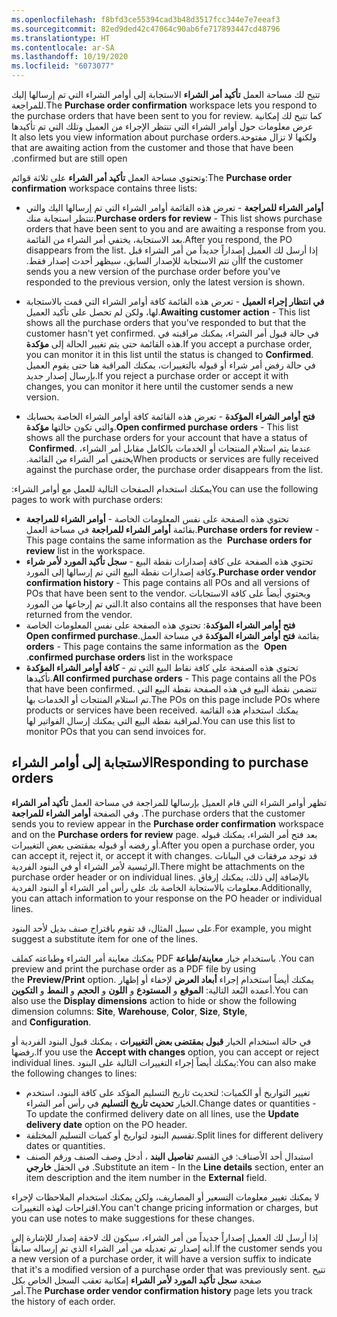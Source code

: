 ```yaml
---
ms.openlocfilehash: f8bfd3ce55394cad3b48d3517fcc344e7e7eeaf3
ms.sourcegitcommit: 82ed9ded42c47064c90ab6fe717893447cd48796
ms.translationtype: HT
ms.contentlocale: ar-SA
ms.lasthandoff: 10/19/2020
ms.locfileid: "6073077"
---
```

<span data-ttu-id="1b6a0-101">تتيح لك مساحة العمل **تأكيد أمر الشراء** الاستجابة إلى أوامر الشراء التي تم إرسالها إليك للمراجعة.</span><span class="sxs-lookup"><span data-stu-id="1b6a0-101">The **Purchase order confirmation** workspace lets you respond to the purchase orders that have been sent to you for review.</span></span> <span data-ttu-id="1b6a0-102">‏‫كما تتيح لك إمكانية عرض معلومات حول أوامر الشراء التي تنتظر الإجراء من العميل وتلك التي تم تأكيدها ولكنها لا تزال مفتوحة.</span><span class="sxs-lookup"><span data-stu-id="1b6a0-102">It also lets you view information about purchase orders that are awaiting action from the customer and those that have been confirmed but are still open.</span></span>


<span data-ttu-id="1b6a0-103">وتحتوي مساحة العمل **تأكيد أمر الشراء** على ثلاثة قوائم:</span><span class="sxs-lookup"><span data-stu-id="1b6a0-103">The **Purchase order confirmation** workspace contains three lists:</span></span>

-   <span data-ttu-id="1b6a0-104">**أوامر الشراء للمراجعة** - تعرض هذه القائمة أوامر الشراء التي تم إرسالها اليك والتي تنتظر استجابة منك.‬</span><span class="sxs-lookup"><span data-stu-id="1b6a0-104">**Purchase orders for review** - This list shows purchase orders that have been sent to you and are awaiting a response from you.</span></span>
    <span data-ttu-id="1b6a0-105">بعد الاستجابة، يختفي أمر الشراء من القائمة.</span><span class="sxs-lookup"><span data-stu-id="1b6a0-105">After you respond, the PO disappears from the list.</span></span> <span data-ttu-id="1b6a0-106">‏‫إذا أرسل لك العميل إصداراً جديداً من أمر الشراء قبل أن تتم الاستجابة للإصدار السابق، سيظهر أحدث إصدار فقط.‬</span><span class="sxs-lookup"><span data-stu-id="1b6a0-106">If the customer sends you a new version of the purchase order before you've responded to the previous version, only the latest version is shown.</span></span>

-   <span data-ttu-id="1b6a0-107">**في انتظار إجراء العميل** - تعرض هذه القائمة كافة أوامر الشراء التي قمت بالاستجابة لها، ولكن لم تحصل على تأكيد العميل.‬</span><span class="sxs-lookup"><span data-stu-id="1b6a0-107">**Awaiting customer action** - This list shows all the purchase orders that you've responded to but that the customer hasn't yet confirmed.</span></span> <span data-ttu-id="1b6a0-108">في حالة قبول أمر الشراء، يمكنك مراقبته في هذه القائمة حتى يتم تغيير الحالة إلى **مؤكدة**.</span><span class="sxs-lookup"><span data-stu-id="1b6a0-108">If you accept a purchase order, you can monitor it in this list until the status is changed to **Confirmed**.</span></span> <span data-ttu-id="1b6a0-109">في حالة رفض أمر شراء أو قبوله بالتغييرات، يمكنك المراقبة هنا حتى يقوم العميل بإرسال إصدار جديد.</span><span class="sxs-lookup"><span data-stu-id="1b6a0-109">If you reject a purchase order or accept it with changes, you can monitor it here until the customer sends a new version.</span></span>

-   <span data-ttu-id="1b6a0-110">**فتح أوامر الشراء المؤكدة** - تعرض هذه القائمة كافة أوامر الشراء الخاصة بحسابك والتي تكون حالتها **مؤكدة**.</span><span class="sxs-lookup"><span data-stu-id="1b6a0-110">**Open confirmed purchase orders** - This list shows all the purchase orders for your account that have a status of  **Confirmed**.</span></span> <span data-ttu-id="1b6a0-111">‏‫عندما يتم استلام المنتجات أو الخدمات بالكامل مقابل أمر الشراء، يختفي أمر الشراء من القائمة.‬</span><span class="sxs-lookup"><span data-stu-id="1b6a0-111">When products or services are fully received against the purchase order, the purchase order disappears from the list.</span></span>

<span data-ttu-id="1b6a0-112">‏‫يمكنك استخدام الصفحات التالية للعمل مع أوامر الشراء:‬</span><span class="sxs-lookup"><span data-stu-id="1b6a0-112">You can use the following pages to work with purchase orders:</span></span>

-   <span data-ttu-id="1b6a0-113">**أوامر الشراء للمراجعة** ‎- تحتوي هذه الصفحة على نفس المعلومات الخاصة بقائمة‬ **أوامر الشراء للمراجعة** في مساحة العمل.</span><span class="sxs-lookup"><span data-stu-id="1b6a0-113">**Purchase orders for review** - This page contains the same information as the  **Purchase orders for review** list in the workspace.</span></span> 
-   <span data-ttu-id="1b6a0-114">**سجل تأكيد المورد لأمر شراء** ‎- تحتوي هذه الصفحة على كافة إصدارات نقطة البيع وكافة إصدارات نقطة البيع التي تم إرسالها إلى المورد.</span><span class="sxs-lookup"><span data-stu-id="1b6a0-114">**Purchase order vendor confirmation history** - This page contains all POs and all versions of POs that have been sent to the vendor.</span></span>
    <span data-ttu-id="1b6a0-115">ويحتوي أيضاً على كافة الاستجابات التي تم إرجاعها من المورد.</span><span class="sxs-lookup"><span data-stu-id="1b6a0-115">It also contains all the responses that have been returned from the vendor.</span></span>
-   <span data-ttu-id="1b6a0-116">**فتح ‏‫أوامر الشراء المؤكدة**: تحتوي هذه الصفحة على نفس المعلومات الخاصة بقائمة **فتح ‏‫أوامر الشراء المؤكدة** في مساحة العمل.</span><span class="sxs-lookup"><span data-stu-id="1b6a0-116">**Open confirmed purchase orders** - This page contains the same information as the  **Open confirmed purchase orders** list in the workspace.</span></span> 
-   <span data-ttu-id="1b6a0-117">**كافة أوامر الشراء المؤكدة** ‎- تحتوي هذه الصفحة على كافة نقاط البيع التي تم تأكيدها.</span><span class="sxs-lookup"><span data-stu-id="1b6a0-117">**All confirmed purchase orders** - This page contains all the POs that have been confirmed.</span></span> <span data-ttu-id="1b6a0-118">تتضمن نقطة البيع في هذه الصفحة نقطة البيع التي تم استلام المنتجات أو الخدمات بها.</span><span class="sxs-lookup"><span data-stu-id="1b6a0-118">The POs on this page include POs where products or services have been received.</span></span> <span data-ttu-id="1b6a0-119">يمكنك استخدام هذه القائمة لمراقبة نقطة البيع التي يمكنك إرسال الفواتير لها.</span><span class="sxs-lookup"><span data-stu-id="1b6a0-119">You can use this list to monitor POs that you can send invoices for.</span></span>

## <a name="responding-to-purchase-orders"></a><span data-ttu-id="1b6a0-120">الاستجابة إلى أوامر الشراء</span><span class="sxs-lookup"><span data-stu-id="1b6a0-120">Responding to purchase orders</span></span>

<span data-ttu-id="1b6a0-121">تظهر أوامر الشراء التي قام العميل بإرسالها للمراجعة في مساحة العمل **تأكيد أمر الشراء** وفي الصفحة **أوامر الشراء للمراجعة** .</span><span class="sxs-lookup"><span data-stu-id="1b6a0-121">The purchase orders that the customer sends you to review appear in the **Purchase order confirmation** workspace and on the **Purchase orders for review** page.</span></span> <span data-ttu-id="1b6a0-122">بعد فتح أمر الشراء، يمكنك قبوله أو رفضه أو قبوله بمقتضى بعض التغييرات.</span><span class="sxs-lookup"><span data-stu-id="1b6a0-122">After you open a purchase order, you can accept it, reject it, or accept it with changes.</span></span> <span data-ttu-id="1b6a0-123">قد توجد مرفقات في البيانات الرئيسية لأمر الشراء أو في البنود الفردية.</span><span class="sxs-lookup"><span data-stu-id="1b6a0-123">There might be attachments on the purchase order header or on individual lines.</span></span>
<span data-ttu-id="1b6a0-124">بالإضافة إلى ذلك، يمكنك إرفاق معلومات بالاستجابة الخاصة بك على رأس أمر الشراء أو البنود الفردية.</span><span class="sxs-lookup"><span data-stu-id="1b6a0-124">Additionally, you can attach information to your response on the PO header or individual lines.</span></span>

<span data-ttu-id="1b6a0-125">على سبيل المثال، قد تقوم باقتراح صنف بديل لأحد البنود.</span><span class="sxs-lookup"><span data-stu-id="1b6a0-125">For example, you might suggest a substitute item for one of the lines.</span></span>

<span data-ttu-id="1b6a0-126">يمكنك معاينة أمر الشراء وطباعته كملف PDF باستخدام خيار **معاينة/طباعة** .</span><span class="sxs-lookup"><span data-stu-id="1b6a0-126">You can preview and print the purchase order as a PDF file by using the **Preview/Print** option.</span></span> <span data-ttu-id="1b6a0-127">‏يمكنك أيضاً استخدام إجراء **أبعاد العرض** لإخفاء أو إظهار أعمده البُعد التالية: **الموقع** و **المستودع** و **اللون** و **الحجم** و **النمط** و **التكوين**.</span><span class="sxs-lookup"><span data-stu-id="1b6a0-127">You can also use the **Display dimensions** action to hide or show the following dimension columns: **Site**, **Warehouse**, **Color**, **Size**, **Style**, and **Configuration**.</span></span>

<span data-ttu-id="1b6a0-128">في حالة استخدام الخيار **قبول بمقتضى بعض التغييرات** ، يمكنك قبول البنود الفردية أو رفضها.</span><span class="sxs-lookup"><span data-stu-id="1b6a0-128">If you use the **Accept with changes** option, you can accept or reject individual lines.</span></span> <span data-ttu-id="1b6a0-129">يمكنك أيضاً إجراء التغييرات التالية على البنود:</span><span class="sxs-lookup"><span data-stu-id="1b6a0-129">You can also make the following changes to lines:</span></span>

-   <span data-ttu-id="1b6a0-130">تغيير التواريخ أو الكميات: لتحديث تاريخ التسليم المؤكد على كافة البنود، استخدم الخيار **تحديث تاريخ التسليم** في رأس أمر الشراء.</span><span class="sxs-lookup"><span data-stu-id="1b6a0-130">Change dates or quantities - To update the confirmed delivery date on all lines, use the **Update delivery date** option on the PO header.</span></span>
-   <span data-ttu-id="1b6a0-131">تقسيم البنود لتواريخ أو كميات التسليم المختلفة.</span><span class="sxs-lookup"><span data-stu-id="1b6a0-131">Split lines for different delivery dates or quantities.</span></span>
-   <span data-ttu-id="1b6a0-132">استبدال أحد الأصناف: في القسم **تفاصيل البند** ، أدخل وصف الصنف ورقم الصنف في الحقل **خارجي** .</span><span class="sxs-lookup"><span data-stu-id="1b6a0-132">Substitute an item - In the **Line details** section, enter an item description and the item number in the **External** field.</span></span>

<span data-ttu-id="1b6a0-133">لا يمكنك تغيير معلومات التسعير أو المصاريف، ولكن يمكنك استخدام الملاحظات لإجراء اقتراحات لهذه التغييرات.</span><span class="sxs-lookup"><span data-stu-id="1b6a0-133">You can't change pricing information or charges, but you can use notes to make suggestions for these changes.</span></span>

<span data-ttu-id="1b6a0-134">إذا أرسل لك العميل إصداراً جديداً من أمر الشراء، سيكون لك لاحقة إصدار للإشارة إلى أنه إصدار تم تعديله من أمر الشراء الذي تم إرساله سابقاً.</span><span class="sxs-lookup"><span data-stu-id="1b6a0-134">If the customer sends you a new version of a purchase order, it will have a version suffix to indicate that it's a modified version of a purchase order that was previously sent.</span></span> <span data-ttu-id="1b6a0-135">تتيح صفحة **سجل تأكيد المورد لأمر الشراء** إمكانية تعقب السجل الخاص بكل أمر.</span><span class="sxs-lookup"><span data-stu-id="1b6a0-135">The **Purchase order vendor confirmation history** page lets you track the history of each order.</span></span>
